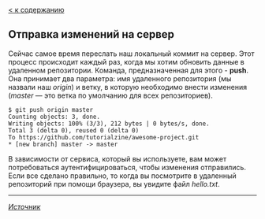 [< к содержанию](/readme.md)

## Отправка изменений на сервер

Сейчас самое время переслать наш локальный коммит на сервер. Этот процесс происходит каждый раз, когда мы хотим обновить данные в удаленном репозитории.
Команда, предназначенная для этого - **push**. Она принимает два параметра: имя удаленного репозитория (мы назвали наш _origin_) и ветку, в которую необходимо внести изменения (_master_ — это ветка по умолчанию для всех репозиториев).

    $ git push origin master
    Counting objects: 3, done.
    Writing objects: 100% (3/3), 212 bytes | 0 bytes/s, done.
    Total 3 (delta 0), reused 0 (delta 0)
    To https://github.com/tutorialzine/awesome-project.git
    * [new branch] master -> master

В зависимости от сервиса, который вы используете, вам может потребоваться аутентифицироваться, чтобы изменения отправились. Если все сделано правильно, то когда вы посмотрите в удаленный репозиторий при помощи браузера, вы увидите файл _hello.txt_.

___
[_Источник_](https://proglib.io/p/git-for-half-an-hour/)